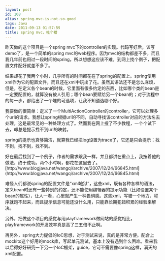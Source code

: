 ```yaml
---
layout: post
id: 108
alias: spring-mvc-is-not-so-good
tags: Java
date: 2011-09-13 01:57:59
title: spring mvc，吐个槽
---
```


昨天做的这个项目是一个spring mvc下的controller的实现。代码写好后，该写demo了，是一个简单的spring mvc的web程序。因为mvc的结构都差不多，而且我几年前也用过一段时间的spring，所以想想这应该不难，到网上找个例子，把配置文件配好就差不多了。 

<span id="more-108"></span>
<p>结果却花了我两个小时，几乎所有的时间都花在了spring的配置上。spring使用xml作为它的配置文件，而且还在xml中玩出了花。虽然其语法还不是怎么麻烦，但是，在定义各个bean的时候，它里面有很多约定的东西，比如哪个类的bean是一定要配置的，就算没有被人引用；哪个bean要赋给另一个bean的；对于流程中的每一步，都给出了一个堆的可选项，让我不知道选哪个好。
<p>我要做的很简单：定义了一个MultiActionController的controller，它可以处理多个url的请求。我想让spring根据url的不同，自动寻找该controller对应的方法名去处理，这是最常见的一种处理方式了。然而我在网上搜了不少教程，一个个试下去，却总是提示找不到url的映射。
<p>spring的提示也真够简洁，就算我已经把log设置为trace了，它还是只会提示：找不到，找不到，找不到。
<p>好在最后找到了一个例子，作者的需求跟我一样，并且都讲在重点上，我按着他的做法，终于成功。两个小时啊，都花在这里去了。[http://www.blogjava.net/wangqi/archive/2007/12/24/66845.html](http://www.blogjava.net/wangqi/archive/2007/12/24/66845.html)
<p>难怪人们都说spring的配置文件是“xml地狱”，这些xml，既有各种各样的语法，定义bean时还有一些特别的约定，还不能使用编辑器的提示功能（比如设置某个bean的属性），让人一看，心里就产生一种畏惧感。这些xml，写错一个地方，程序就跑不起来，而且提示信息可能还没什么用，只能靠长期犯错积累的经验来解决。
<p>另外，把做这个项目的感觉与用playframework做网站的感觉相比，playframework的开发效率真是高了三五倍不止啊。
<p>再另外，spring大力提倡的IoC思想，对于测试来说，真的是非常方便。配合上mockito这个好用的mock库，写起单元测试，基本上没有遇到什么困难。看来我以后得好好研究一下另一个IoC框架，guice，它可不需要像spring这样，满天的xml配置。
